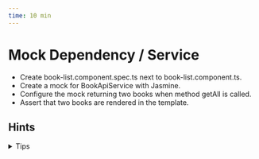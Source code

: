 ```yaml
---
time: 10 min
---
```


# Mock Dependency / Service

- Create book-list.component.spec.ts next to book-list.component.ts.
- Create a mock for BookApiService with Jasmine.
- Configure the mock returning two books when method getAll is called.
- Assert that two books are rendered in the template.

## Hints

<details>
<summary>Tips</summary>

```ts
// Create Mock    
bookApiMock = jasmine.createSpyObj<BookApiService>(['getAll']);

// Custom Provider for TestBed
{
  provide: BookApiService,
  useValue: bookApiMock
}

// Configure mock    
bookApiMock.getAll.and.returnValue(of([bookNa(), bookNa()]))
```

</details>